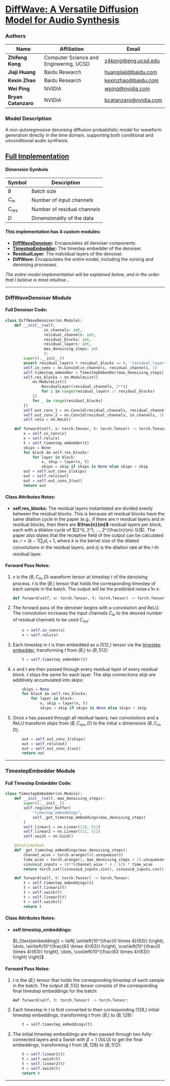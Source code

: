# [DiffWave: A Versatile Diffusion Model for Audio Synthesis](https://openreview.net/pdf?id=a-xFK8Ymz5J)

### Authors

| Name                 | Affiliation                             | Email                                                 |
|----------------------|-----------------------------------------|-------------------------------------------------------|
| **Zhifeng Kong**     | Computer Science and Engineering, UCSD  | [z4kong@eng.ucsd.edu](mailto:z4kong@eng.ucsd.edu)     |
| **Jiaji Huang**      | Baidu Research                          | [huangjiaji@baidu.com](mailto:huangjiaji@baidu.com)   |
| **Kexin Zhao**       | Baidu Research                          | [kexinzhao@baidu.com](mailto:kexinzhao@baidu.com)     |
| **Wei Ping**         | NVIDIA                                  | [wping@nvidia.com](mailto:wping@nvidia.com)           |
| **Bryan Catanzaro**  | NVIDIA                                  | [bcatanzaro@nvidia.com](mailto:bcatanzaro@nvidia.com) |

### Model Description
A non-autoregressive denoising diffusion probabilistic model for waveform generation directly in the
time domain, supporting both conditional and unconditional audio synthesis.

## [Full Implementation](model.py)

#### Dimension Symbols
| Symbol    | Description                 |
|-----------|-----------------------------|
| $B$       | Batch size                  |
| $C_{in}$  | Number of input channels    |
| $C_{res}$ | Number of residual channels |
| $D$       | Dimensionality of the data  |

#### This implementation has 4 custom modules:
- **[DiffWaveDenoiser](#DiffWaveDenoiser-Module):** Encapsulates all denoiser components.
- **[TimestepEmbedder](#TimestepEmbedder-Module):** The timestep embedder of the denoiser.
- **ResidualLayer**: The individual layers of the denoiser.
- **DiffWave:** Encapsulates the entire model, including the noising and denoising processes.

*The entire model implementation will be explained below, and in the order that I believe is most intuitive...*

---

### DiffWaveDenoiser Module

#### Full Denoiser Code:
```python
class DiffWaveDenoiser(nn.Module):
    def __init__(self,
                 in_channels: int,
                 residual_channels: int,
                 residual_blocks: int,
                 residual_layers: int,
                 max_denoising_steps: int
                 ):
        super().__init__()
        assert residual_layers % residual_blocks == 0, "residual_layers must be evenly divisible by residual_blocks"
        self.in_conv = nn.Conv1d(in_channels, residual_channels, 1)
        self.timestep_embedder = TimestepEmbedder(max_denoising_steps)
        self.res_blocks = nn.ModuleList([
            nn.ModuleList([
                ResidualLayer(residual_channels, 2**i)
                for i in range(residual_layers // residual_blocks)
            ])
            for _ in range(residual_blocks)
        ])
        self.out_conv_1 = nn.Conv1d(residual_channels, residual_channels, 1)
        self.out_conv_2 = nn.Conv1d(residual_channels, in_channels, 1)
        self.relu = nn.ReLU()

    def forward(self, x: torch.Tensor, t: torch.Tensor) -> torch.Tensor:
        x = self.in_conv(x)
        x = self.relu(x)
        t = self.timestep_embedder(t)
        skips = None
        for block in self.res_blocks:
            for layer in block:
                x, skip = layer(x, t)
                skips = skip if skips is None else skips + skip
        out = self.out_conv_1(skips)
        out = self.relu(out)
        out = self.out_conv_2(out)
        return out
```

#### Class Attributes Notes:
- **self.res_blocks:** The residual layers instantiated are divided evenly between the residual blocks. This is because
  all residual blocks have the same dilation cycle in the paper (e.g., if there are $n$ residual layers and $m$
  residual blocks, then there are **$\frac{n}{m}$** residual layers per block, each with a dilation cycle of
  $[2^0, 2^1, ..., 2^{\frac{n}{m}-1}]$). The paper also states that the receptive field of the output can be calculated
  as: $r = (k-1) \sum_i d_i + 1$, where $k$ is the kernel size of the dilated convolutions in the residual layers, and
  $d_i$ is the dilation rate at the $i$-th residual layer.

#### Forward Pass Notes:
1. $x$ is the $(B, C_{in}, D)$ waveform tensor at timestep $t$ of the denoising process.
   $t$ is the $(B, )$ tensor that holds the corresponding timestep of each sample in the batch. The output will be
   the predicted noise $\hat{\epsilon}$ in $x$:
    ```python
    def forward(self, x: torch.Tensor, t: torch.Tensor) -> torch.Tensor:
    ```
2. The forward pass of the denoiser begins with a convolution and ReLU. The convolution increases the input
   channels $C_{in}$ to the desired number of residual channels to be used $C_{res}$:
    ```python
        x = self.in_conv(x)
        x = self.relu(x)
    ```
3. Each timestep in $t$ is then embedded as a $(512, )$ tensor via the
   [timestep embedder](#TimestepEmbedder-Module), transforming $t$ from $(B, )$ to $(B, 512)$:
   ```python
       t = self.timestep_embedder(t)
   ```

4. $x$ and $t$ are then passed through every residual layer of every residual block. $t$ stays the same for
   each layer. The skip connections $skip$ are additively accumulated into $skips$:
    ```python
        skips = None
        for block in self.res_blocks:
            for layer in block:
                x, skip = layer(x, t)
                skips = skip if skips is None else skips + skip
    ```

5. Once $x$ has passed through all residual layers, two convolutions and a ReLU transform $skips$
   from $(B, C_{res}, D)$ to the initial $x$ dimensions $(B, C_{in}, D)$:
    ```python
        out = self.out_conv_1(skips)
        out = self.relu(out)
        out = self.out_conv_2(out)
        return out
    ```

---

### TimestepEmbedder Module

#### Full Timestep Embedder Code:
```python
class TimestepEmbedder(nn.Module):
    def __init__(self, max_denoising_steps):
        super().__init__()
        self.register_buffer(
            "timestep_embeddings",
            self._get_timestep_embeddings(max_denoising_steps)
        )
        self.linear1 = nn.Linear(128, 512)
        self.linear2 = nn.Linear(512, 512)
        self.swish = nn.SiLU()

    @staticmethod
    def _get_timestep_embeddings(max_denoising_steps):
        channel_wise = torch.arange(64).unsqueeze(0)
        time_wise = torch.arange(1, max_denoising_steps + 1).unsqueeze(1)
        sinusoid_inputs = 10**(channel_wise * 4 / 63) * time_wise
        return torch.cat((sinusoid_inputs.sin(), sinusoid_inputs.cos()), 1)

    def forward(self, t: torch.Tensor) -> torch.Tensor:
        t = self.timestep_embeddings[t]
        t = self.linear1(t)
        t = self.swish(t)
        t = self.linear2(t)
        t = self.swish(t)
        return t
```

#### Class Attributes Notes:
- #### self.timestep_embeddings:
  $t_{\text{embedding}} = \left[
  \sin\left(10^{\frac{0 \times 4}{63}} t\right), \dots,
  \sin\left(10^{\frac{63 \times 4}{63}} t\right),
  \cos\left(10^{\frac{0 \times 4}{63}} t\right), \dots,
  \cos\left(10^{\frac{63 \times 4}{63}} t\right)
  \right]$

#### Forward Pass Notes:
1. $t$ is the $(B, )$ tensor that holds the corresponding timestep of each sample in the batch. The output
   $(B, 512)$ tensor consists of the corresponding final timestep embeddings for the batch:
   ```python
   def forward(self, t: torch.Tensor) -> torch.Tensor:
   ```
2. Each timestep in $t$ is first converted to their corresponding $(128, )$ initial timestep embeddings,
   transforming $t$ from $(B, )$ to $(B, 128)$:
   ```python
       t = self.timestep_embeddings[t]
   ```
3. The initial timestep embeddings are then passed through two fully-connected layers and a Swish with
   $\beta = 1$ (SiLU) to get the final embeddings, transforming $t$ from $(B, 128)$ to $(B, 512)$:
   ```python
       t = self.linear1(t)
       t = self.swish(t)
       t = self.linear2(t)
       t = self.swish(t)
       return t
   ```
   
---